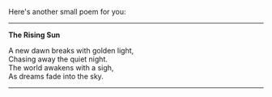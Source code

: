 
Here's another small poem for you:

---

**The Rising Sun**

A new dawn breaks with golden light,  
Chasing away the quiet night.  
The world awakens with a sigh,  
As dreams fade into the sky.

---
